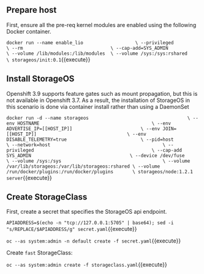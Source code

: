 ## Prepare host

First, ensure all the pre-req kernel modules are enabled using the following
Docker container.

``
docker run --name enable_lio                   \
           --privileged                        \
           --rm                                \
           --cap-add=SYS_ADMIN                 \
           --volume /lib/modules:/lib/modules  \
           --volume /sys:/sys:rshared          \
           storageos/init:0.1
``{{execute}}

## Install StorageOS

Openshift 3.9 supports feature gates such as mount propagation, but this is not
available in Openshift 3.7. As a result, the installation of StorageOS in this
scenario is done via container install rather than using a DaemonSet

``
docker run -d --name storageos                                    \
           --env HOSTNAME                                         \
           --env ADVERTISE_IP=[[HOST_IP]]                         \
           --env JOIN=[[HOST_IP]]                                 \
           --env DISABLE_TELEMETRY=true                           \
           --pid=host                                             \
           --network=host                                         \
           --privileged                                           \
           --cap-add SYS_ADMIN                                    \
           --device /dev/fuse                                     \
           --volume /sys:/sys                                     \
           --volume /var/lib/storageos:/var/lib/storageos:rshared \
           --volume /run/docker/plugins:/run/docker/plugins       \
           storageos/node:1.2.1 server
``{{execute}}


## Create StorageClass

First, create a secret that specifies the StorageOS api endpoint.

`APIADDRESS=$(echo -n "tcp://127.0.0.1:5705" | base64); sed -i "s/REPLACE/$APIADDRESS/g" secret.yaml`{{execute}}

`oc --as system:admin -n default create -f secret.yaml`{{execute}}

Create `fast` StorageClass:

`oc --as system:admin create -f storageclass.yaml`{{execute}}


